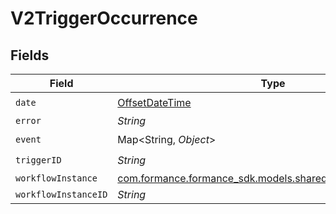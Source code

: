 # V2TriggerOccurrence


## Fields

| Field                                                                                                   | Type                                                                                                    | Required                                                                                                | Description                                                                                             |
| ------------------------------------------------------------------------------------------------------- | ------------------------------------------------------------------------------------------------------- | ------------------------------------------------------------------------------------------------------- | ------------------------------------------------------------------------------------------------------- |
| `date`                                                                                                  | [OffsetDateTime](https://docs.oracle.com/javase/8/docs/api/java/time/OffsetDateTime.html)               | :heavy_check_mark:                                                                                      | N/A                                                                                                     |
| `error`                                                                                                 | *String*                                                                                                | :heavy_minus_sign:                                                                                      | N/A                                                                                                     |
| `event`                                                                                                 | Map<String, *Object*>                                                                                   | :heavy_check_mark:                                                                                      | N/A                                                                                                     |
| `triggerID`                                                                                             | *String*                                                                                                | :heavy_check_mark:                                                                                      | N/A                                                                                                     |
| `workflowInstance`                                                                                      | [com.formance.formance_sdk.models.shared.V2WorkflowInstance](../../models/shared/V2WorkflowInstance.md) | :heavy_minus_sign:                                                                                      | N/A                                                                                                     |
| `workflowInstanceID`                                                                                    | *String*                                                                                                | :heavy_minus_sign:                                                                                      | N/A                                                                                                     |
